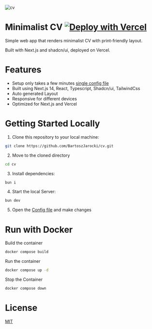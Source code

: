 ![cv](https://github.com/BartoszJarocki/cv/assets/1017620/79bdb9fc-0b20-4d2c-aafe-0526ad4a71d2)

# Minimalist CV [![Deploy with Vercel](https://vercel.com/button)](https://vercel.com/new/clone?repository-url=https%3A%2F%2Fgithub.com%2FBartoszJarocki%2Fcv)

Simple web app that renders minimalist CV with print-friendly layout.

Built with Next.js and shadcn/ui, deployed on Vercel.

# Features

- Setup only takes a few minutes [single config file](./src/data/resume-data.tsx)
- Built using Next.js 14, React, Typescript, Shadcn/ui, TailwindCss
- Auto generated Layout
- Responsive for different devices
- Optimized for Next.js and Vercel

# Getting Started Locally

1. Clone this repository to your local machine:

```bash
git clone https://github.com/BartoszJarocki/cv.git
```

2. Move to the cloned directory

```bash
cd cv
```

3. Install dependencies:

```bash
bun i
```

4. Start the local Server:

```bash
bun dev
```

5. Open the [Config file](./src/data/resume-data.tsx) and make changes

# Run with Docker

Build the container

```sh
docker compose build
```

Run the container

```sh
docker compose up -d
```

Stop the Container

```sh
docker compose down
```

# License

[MIT](https://choosealicense.com/licenses/mit/)
